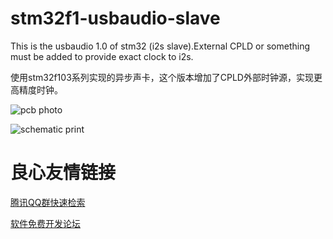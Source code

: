 # stm32f1-usbaudio-slave

This is the usbaudio 1.0 of stm32 (i2s slave).External CPLD or something must be added to provide exact clock to i2s. 

使用stm32f103系列实现的异步声卡，这个版本增加了CPLD外部时钟源，实现更高精度时钟。

![pcb photo](https://github.com/rushxrushx/stm32f1-usbaudio-slave/blob/master/IMAGES/pcb.JPG?raw=true)

![schematic print](https://github.com/rushxrushx/stm32f1-usbaudio-slave/blob/master/IMAGES/schematic.jpg?raw=true)


 # 良心友情链接

[腾讯QQ群快速检索](http://u.720life.cn/s/8cf73f7c)

[软件免费开发论坛](http://u.720life.cn/s/bbb01dc0)